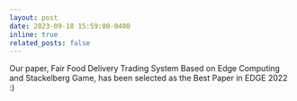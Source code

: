 ```yaml
---
layout: post
date: 2023-09-18 15:59:00-0400
inline: true
related_posts: false
---
```


Our paper, Fair Food Delivery Trading System Based on Edge Computing and Stackelberg Game, has been selected as the Best Paper in EDGE 2022 :)
